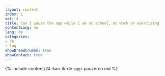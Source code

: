 ```yaml
---
layout: content
index: 1
set: 4
title: Can I pause the app while I am at school, at work or exercising?
contentLang: en
lang: de
categories:
- de
- faq
showBreadCrumbs: true
showContact: true
---
```

{% include content/24-kan-ik-de-app-pauzeren.md %}

